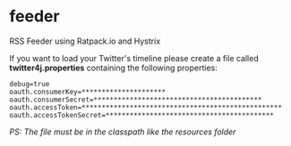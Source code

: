 # feeder
RSS Feeder using Ratpack.io and Hystrix

If you want to load your Twitter's timeline please create a file called **twitter4j.properties** containing the following properties:

    debug=true
    oauth.consumerKey=*********************
    oauth.consumerSecret=******************************************
    oauth.accessToken=**************************************************
    oauth.accessTokenSecret=******************************************

*PS: The file must be in the classpath like the resources folder*

